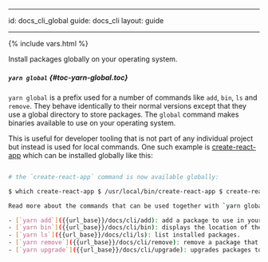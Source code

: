 * * *

id: docs_cli_global guide: docs_cli layout: guide

* * *

{% include vars.html %}

<p class="lead">Install packages globally on your operating system.</p>

##### `yarn global` [](#toc-yarn-global){#toc-yarn-global.toc}

`yarn global` is a prefix used for a number of commands like `add`, `bin`, `ls` and `remove`. They behave identically to their normal versions except that they use a global directory to store packages. The `global` command makes binaries available to use on your operating system.

This is useful for developer tooling that is not part of any individual project but instead is used for local commands. One such example is [create-react-app](https://github.com/facebookincubator/create-react-app) which can be installed globally like this:

```sh $ yarn global add create-react-app --prefix /usr/local

# the `create-react-app` command is now available globally:

$ which create-react-app $ /usr/local/bin/create-react-app $ create-react-app ````

Read more about the commands that can be used together with `yarn global`:

- [`yarn add`]({{url_base}}/docs/cli/add): add a package to use in your current package. 
- [`yarn bin`]({{url_base}}/docs/cli/bin): displays the location of the yarn bin folder.
- [`yarn ls`]({{url_base}}/docs/cli/ls): list installed packages.
- [`yarn remove`]({{url_base}}/docs/cli/remove): remove a package that will no longer be used in your current package.
- [`yarn upgrade`]({{url_base}}/docs/cli/upgrade): upgrades packages to their latest version based on the specified range.